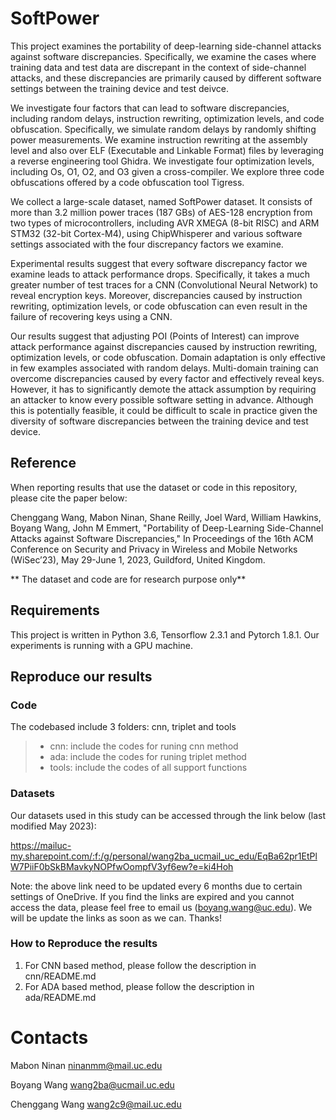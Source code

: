 # SoftPower

This project examines the portability of deep-learning side-channel attacks against software discrepancies. Specifically, we examine the cases where training data and test data are discrepant in the context of side-channel attacks, and these discrepancies are primarily caused by different software settings between the training device and test deivce. 

We investigate four factors that can lead to software discrepancies, including random delays, instruction rewriting, optimization levels, and code obfuscation. Specifically, we simulate random delays by randomly shifting power measurements. We examine instruction rewriting at the assembly level and also over ELF (Executable and Linkable Format) files by leveraging a reverse engineering tool Ghidra. We investigate four optimization levels, including Os, O1, O2, and O3 given a cross-compiler. We explore three code obfuscations offered by a code obfuscation tool Tigress.

We collect a large-scale dataset, named SoftPower dataset. It consists of more than 3.2 million power traces (187 GBs) of AES-128 encryption from two types of microcontrollers, including AVR XMEGA (8-bit RISC) and ARM STM32 (32-bit Cortex-M4), using ChipWhisperer and various software settings associated with the four discrepancy factors we examine.

Experimental results suggest that every software discrepancy factor we examine leads to attack performance drops. Specifically, it takes a much greater number of test traces for a CNN (Convolutional Neural Network) to reveal encryption keys. Moreover, discrepancies caused by instruction rewriting, optimization levels, or code obfuscation can even result in the failure of recovering keys using a CNN.

Our results suggest that adjusting POI (Points of Interest) can improve attack performance against discrepancies caused by instruction rewriting, optimization levels, or code obfuscation. Domain adaptation is only effective in few examples associated with random delays. Multi-domain training can overcome discrepancies caused by every factor and effectively reveal keys. However, it has to significantly demote the attack assumption by requiring an attacker to know every possible software setting in advance. Although this is potentially feasible, it could be difficult to scale in practice given the diversity of software discrepancies between the training device and test device. 


## Reference
When reporting results that use the dataset or code in this repository, please cite the paper below:

Chenggang Wang, Mabon Ninan, Shane Reilly, Joel Ward, William Hawkins, Boyang Wang, John M Emmert, "Portability of Deep-Learning Side-Channel Attacks against Software Discrepancies," In Proceedings of the 16th ACM Conference on Security and Privacy in Wireless and Mobile
Networks (WiSec’23), May 29-June 1, 2023, Guildford, United Kingdom.

** The dataset and code are for research purpose only**

## Requirements
This project is written in Python 3.6, Tensorflow 2.3.1 and Pytorch 1.8.1. Our experiments is running with a GPU machine.

## Reproduce our results
### Code 
The codebased include 3 folders: cnn, triplet and tools
>
> - cnn: include the codes for runing cnn method
> - ada: include the codes for runing triplet method
> - tools: include the codes of all support functions
>

### Datasets
Our datasets used in this study can be accessed through the link below (last modified May 2023):

https://mailuc-my.sharepoint.com/:f:/g/personal/wang2ba_ucmail_uc_edu/EqBa62pr1EtPlW7PiiF0bSkBMavkyNOPfwOompfV3yf6ew?e=ki4Hoh

Note: the above link need to be updated every 6 months due to certain settings of OneDrive. If you find the links are expired and you cannot access the data, please feel free to email us (boyang.wang@uc.edu). We will be update the links as soon as we can. Thanks!


### How to Reproduce the results
1. For CNN based method, please follow the description in cnn/README.md
2. For ADA based method, please follow the description in ada/README.md


# Contacts
Mabon Ninan ninanmm@mail.uc.edu

Boyang Wang wang2ba@ucmail.uc.edu

Chenggang Wang wang2c9@mail.uc.edu

